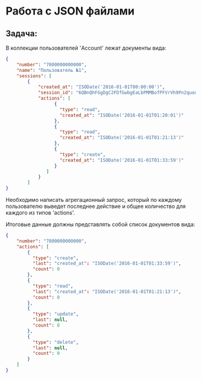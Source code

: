 # Работа с JSON файлами
## Задача:
В коллекции пользователей 'Account' лежат документы вида:
```json
{
    "number": "7800000000000",
    "name": "Пользователь №1",
    "sessions": [
        {
            "created_at": "ISODate('2016-01-01T00:00:00')",
            "session_id": "6QBnQhFGgDgC2FDfGwbgEaLbPMMBofPFVrVh9Pn2quooAcgxZc",
            "actions": [
                  {
                    "type": "read",
                    "created_at": "ISODate('2016-01-01T01:20:01')"
                  },
                  {
                    "type": "read",
                    "created_at": "ISODate('2016-01-01T01:21:13')"
                  },
                  {
                    "type": "create",
                    "created_at": "ISODate('2016-01-01T01:33:59')"
                  }
               ]
            }
        ]
}
```

Необходимо написать агрегационный запрос, который по каждому пользователю выведет последнее действие и общее количество для каждого из типов 'actions'. 

Итоговые данные должны представлять собой список документов вида:
```json
{
    "number": "7800000000000",
    "actions": [
        {
          "type": "create",
          "last": "created_at": "ISODate('2016-01-01T01:33:59')",
          "count": 0
        },
        {
          "type": "read",
          "last": "created_at": "ISODate('2016-01-01T01:21:13')",
          "count": 0
        },
        {
          "type": "update",
          "last": null,
          "count": 0
        },
        {
          "type": "delete",
          "last": null,
          "count": 0
        }
    ]
}
```
